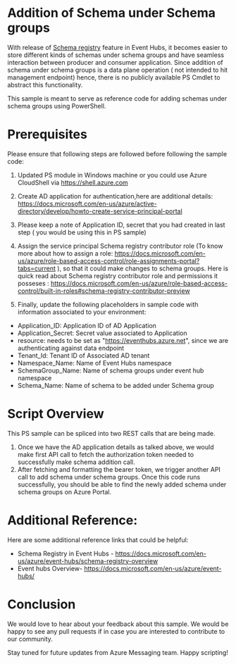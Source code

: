 # Addition of Schema under Schema groups 

With release of [Schema registry](https://docs.microsoft.com/en-us/azure/event-hubs/schema-registry-overview#what-is-azure-schema-registry) feature in Event Hubs, it becomes easier to store different kinds of schemas under schema groups and have seamless interaction between producer and consumer application. Since addition of schema under schema groups is a data plane operation ( not intended to hit management endpoint) hence, there is no publicly available PS Cmdlet to abstract this functionality. 

This sample is meant to serve as reference code for adding schemas under schema groups using PowerShell. 

# Prerequisites

Please ensure that following steps are followed before following the sample code:

1. Updated PS module in Windows machine or you could use Azure CloudShell via https://shell.azure.com    

2. Create AD application for authentication,here are additional details: https://docs.microsoft.com/en-us/azure/active-directory/develop/howto-create-service-principal-portal 
3. Please keep a note of Application ID, secret that you had created in last step ( you would be using this in PS sample)
4. Assign the service principal Schema registry contributor role (To know more about how to assign a role: https://docs.microsoft.com/en-us/azure/role-based-access-control/role-assignments-portal?tabs=current ), so that it could make changes to schema groups. Here is quick read about Schema registry contributor role and permissions it posseses : https://docs.microsoft.com/en-us/azure/role-based-access-control/built-in-roles#schema-registry-contributor-preview 
5. Finally, update the following placeholders in sample code with information associated to your environment:
- Application_ID: Application ID of AD Application
- Application_Secret: Secret value associated to Application
- resource: needs to be set as "https://eventhubs.azure.net", since we are authenticating against data endpoint
- Tenant_Id: Tenant ID of Associated AD tenant
- Namespace_Name: Name of Event Hubs namespace
- SchemaGroup_Name: Name of schema groups under event hub namespace
- Schema_Name: Name of schema to be added under Schema group

# Script Overview

This PS sample can be spliced into two REST calls that are being made. 

1. Once we have the AD application details as talked above, we would make first API call to fetch the authorization token needed to successfully make schema addition call.
2. After fetching and formatting the bearer token, we trigger another API call to add schema under schema groups. Once this code runs successfully, you should be able to find the newly added schema under schema groups on Azure Portal. 

# Additional Reference:

Here are some additional reference links that could be helpful: 

- Schema Registry in Event Hubs - https://docs.microsoft.com/en-us/azure/event-hubs/schema-registry-overview 
- Event hubs Overview- https://docs.microsoft.com/en-us/azure/event-hubs/ 

# Conclusion

We would love to hear about your feedback about this sample. We would be happy to see any pull requests if in case you are interested to contribute to our community.

Stay tuned for future updates from Azure Messaging team. Happy scripting! 

